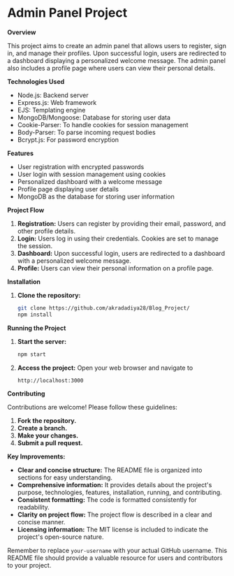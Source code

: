 # Admin Panel Project

**Overview**

This project aims to create an admin panel that allows users to register, sign in, and manage their profiles. Upon successful login, users are redirected to a dashboard displaying a personalized welcome message. The admin panel also includes a profile page where users can view their personal details.

**Technologies Used**

- Node.js: Backend server
- Express.js: Web framework
- EJS: Templating engine
- MongoDB/Mongoose: Database for storing user data
- Cookie-Parser: To handle cookies for session management
- Body-Parser: To parse incoming request bodies
- Bcrypt.js: For password encryption

**Features**

- User registration with encrypted passwords
- User login with session management using cookies
- Personalized dashboard with a welcome message
- Profile page displaying user details
- MongoDB as the database for storing user information

**Project Flow**

1. **Registration:** Users can register by providing their email, password, and other profile details.
2. **Login:** Users log in using their credentials. Cookies are set to manage the session.
3. **Dashboard:** Upon successful login, users are redirected to a dashboard with a personalized welcome message.
4. **Profile:** Users can view their personal information on a profile page.

**Installation**

1. **Clone the repository:**
   ```bash
   git clone https://github.com/akradadiya28/Blog_Project/
   npm install
   ```

**Running the Project**

1. **Start the server:**

   ```bash
   npm start

   ```

2. **Access the project:**
   Open your web browser and navigate to
   ```bash
   http://localhost:3000
   ```

**Contributing**

Contributions are welcome! Please follow these guidelines:

1. **Fork the repository.**
2. **Create a branch.**
3. **Make your changes.**
4. **Submit a pull request.**

**Key Improvements:**

- **Clear and concise structure:** The README file is organized into sections for easy understanding.
- **Comprehensive information:** It provides details about the project's purpose, technologies, features, installation, running, and contributing.
- **Consistent formatting:** The code is formatted consistently for readability.
- **Clarity on project flow:** The project flow is described in a clear and concise manner.
- **Licensing information:** The MIT license is included to indicate the project's open-source nature.

Remember to replace `your-username` with your actual GitHub username. This README file should provide a valuable resource for users and contributors to your project.
